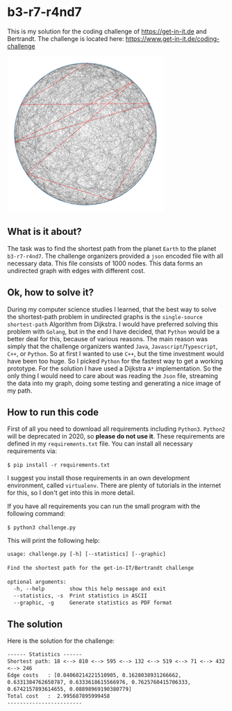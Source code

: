 # b3-r7-r4nd7

This is my solution for the coding challenge of https://get-in-it.de and Bertrandt.
The challenge is located here: https://www.get-in-it.de/coding-challenge

![thumbnail of my generated graphic](challenge.png)

## What is it about?

The task was to find the shortest path from the planet `Earth` to the planet `b3-r7-r4nd7`.
The challenge organizers provided a `json` encoded file with all necessary data.
This file consists of 1000 nodes. This data forms an undirected graph with 
edges with different cost.

## Ok, how to solve it?

During my computer science studies I learned, that the best way to solve the shortest-path
problem in undirected graphs is the `single-source shortest-path` Algorithm from Dijkstra.
I would have preferred solving this problem with `Golang`, but in the end I have decided,
that `Python` would be a better deal for this, because of various reasons. The main reason
was simply that the challenge organizers wanted `Java`, `Javascript`/`Typescript`, `C++`, 
or `Python`. So at first I wanted to use `C++`, but the time investment would have been
too huge. So I picked `Python` for the fastest way to get a working prototype.
For the solution I have used a Dijkstra `A*` implementation.
So the only thing I would need to care about was reading the `Json` file, 
streaming the data into my graph, doing some testing and generating a nice image of my path.

## How to run this code

First of all you need to download all requirements including `Python3`. 
`Python2` will be deprecated in 2020, so **please do not use it**.
These requirements are defined in my `requirements.txt` file.
You can install all necessary requirements via:

`$ pip install -r requirements.txt`

I suggest you install those requirements in an own development environment, 
called `virtualenv`. There are plenty of tutorials in the internet for this,
so I don't get into this in more detail.

If you have all requirements you can run the small program with the following command:

`$ python3 challenge.py`

This will print the following help:

```
usage: challenge.py [-h] [--statistics] [--graphic]

Find the shortest path for the get-in-IT/Bertrandt challenge

optional arguments:
  -h, --help        show this help message and exit
  --statistics, -s  Print statistics in ASCII
  --graphic, -g     Generate statistics as PDF format
```

## The solution

Here is the solution for the challenge:
```
------ Statistics ------
Shortest path: 18 <--> 810 <--> 595 <--> 132 <--> 519 <--> 71 <--> 432 <--> 246
Edge costs   : [0.04060214221510905, 0.1628038931266662, 0.6331384762650787, 0.6333618615566976, 0.7625760415706333, 0.6742157893614655, 0.08898969190380779]
Total cost   :  2.995687895999458
------------------------
```
